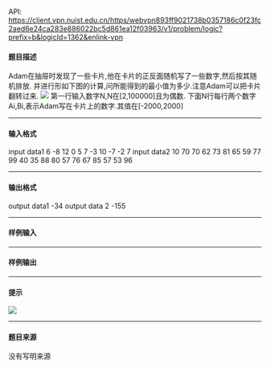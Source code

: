 API: https://client.vpn.nuist.edu.cn/https/webvpn893ff9021738b0357186c0f23fc2aed6e24ca283e886022bc5d861ea12f03963/v1/problem/logic?prefix=b&logicId=1362&enlink-vpn

#### 题目描述

Adam在抽屉时发现了一些卡片,他在卡片的正反面随机写了一些数字,然后按其随机排放. 并进行形如下图的计算,问所能得到的最小值为多少.注意Adam可以把卡片翻转过来. ![](../file/1362_0.jpg) 第一行输入数字N,N在\[2,100000\]且为偶数. 下面N行每行两个数字Ai,Bi,表示Adam写在卡片上的数字.其值在\[-2000,2000\]

---

#### 输入格式

input data1 6 -8 12 0 5 7 -3 10 -7 -2 7 input data2 10 70 70 62 73 81 65 59 77 99 40 35 88 80 57 76 67 85 57 53 96

---

#### 输出格式

output data1 -34 output data 2 -155

---

#### 样例输入

---

#### 样例输出

---

#### 提示

![](../file/1362_0.jpg)

---

#### 题目来源

没有写明来源
